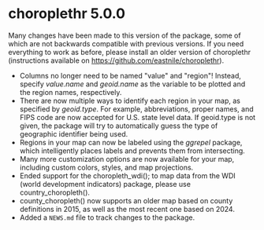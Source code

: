 # choroplethr 5.0.0
Many changes have been made to this version of the package, some of which are not backwards compatible with previous versions. If you need everything to work as before, please install an older version of choroplethr (instructions available on https://github.com/eastnile/choroplethr).

-   Columns no longer need to be named "value" and "region"! Instead, specify *value.name* and *geoid.name* as the variable to be plotted and the region names, respectively.
-   There are now multiple ways to identify each region in your map, as specified by *geoid.type*. For example, abbreviations, proper names, and FIPS code are now accepted for U.S. state level data. If geoid.type is not given, the package will try to automatically guess the type of geographic identifier being used.
-   Regions in your map can now be labeled using the *ggrepel* package, which intelligently places labels and prevents them from intersecting.
-   Many more customization options are now available for your map, including custom colors, styles, and map projections.
-   Ended support for the choropleth_wdi(); to map data from the WDI (world development indicators) package, please use country_choropleth().
-   county_choropleth() now supports an older map based on county definitions in 2015, as well as the most recent one based on 2024.
-   Added a `NEWS.md` file to track changes to the package.

